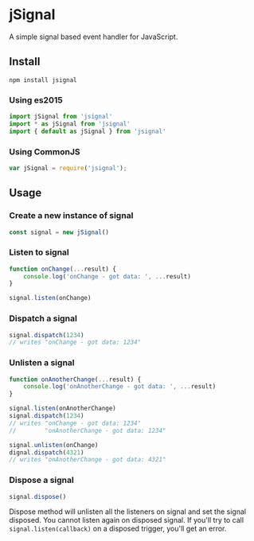 
# jSignal
A simple signal based event handler for JavaScript.

## Install

```
npm install jsignal
```

### Using es2015
```javascript
import jSignal from 'jsignal'
import * as jSignal from 'jsignal'
import { default as jSignal } from 'jsignal'
```

### Using CommonJS
```javascript
var jSignal = require('jsignal');
```

## Usage

### Create a new instance of signal
```javascript
const signal = new jSignal()
```

### Listen to signal
```javascript
function onChange(...result) {
    console.log('onChange - got data: ', ...result)
}

signal.listen(onChange)
```

### Dispatch a signal
```javascript
signal.dispatch(1234)
// writes "onChange - got data: 1234"
```

### Unlisten a signal
```javascript
function onAnotherChange(...result) {
    console.log('onAnotherChange - got data: ', ...result)
}

signal.listen(onAnotherChange)
signal.dispatch(1234)
// writes "onChange - got data: 1234"
//        "onAnotherChange - got data: 1234"

signal.unlisten(onChange)
dignal.dispatch(4321)
// writes "onAnotherChange - got data: 4321"
```

### Dispose a signal
```javascript
signal.dispose()
```
Dispose method will unlisten all the listeners on signal and set the signal disposed. You cannot listen again on disposed signal. If you'll try to call ```signal.listen(callback)``` on a disposed trigger, you'll get an error.
